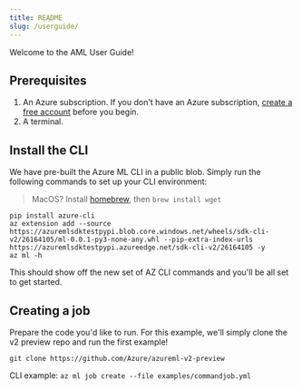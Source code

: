 ```yaml
---
title: README
slug: /userguide/
---
```


Welcome to the AML User Guide!

## Prerequisites

1. An Azure subscription. If you don't have an Azure subscription, [create a free account](https://aka.ms/amlfree) before you begin.
2. A terminal.

## Install the CLI

We have pre-built the Azure ML CLI in a public blob. Simply run the following commands to set up your CLI environment:

> MacOS? Install [homebrew](https://brew.sh), then `brew install wget`

```console
pip install azure-cli
az extension add --source https://azuremlsdktestpypi.blob.core.windows.net/wheels/sdk-cli-v2/26164105/ml-0.0.1-py3-none-any.whl --pip-extra-index-urls https://azuremlsdktestpypi.azureedge.net/sdk-cli-v2/26164105 -y
az ml -h
```

This should show off the new set of AZ CLI commands and you'll be all set to get started.

## Creating a job

Prepare the code you'd like to run. For this example, we'll simply clone the v2 preview repo and run the first example!

```console
git clone https://github.com/Azure/azureml-v2-preview
```

CLI example: ```az ml job create --file examples/commandjob.yml```

